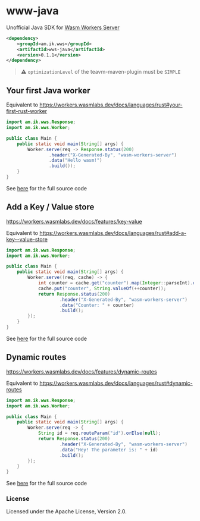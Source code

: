 # www-java

Unofficial Java SDK for [Wasm Workers Server](https://workers.wasmlabs.dev)

```xml
<dependency>
	<groupId>am.ik.wws</groupId>
	<artifactId>wws-java</artifactId>
	<version>0.1.1</version>
</dependency>
```

> ⚠️ `optimizationLevel` of the teavm-maven-plugin must be `SIMPLE`

## Your first Java worker

Equivalent to https://workers.wasmlabs.dev/docs/languages/rust#your-first-rust-worker

```java
import am.ik.wws.Response;
import am.ik.wws.Worker;

public class Main {
	public static void main(String[] args) {
		Worker.serve(req -> Response.status(200)
				.header("X-Generated-By", "wasm-workers-server")
				.data("Hello wasm!")
				.build());
	}
}
```

See [here](./samples/hello-wasm) for the full source code

## Add a Key / Value store

https://workers.wasmlabs.dev/docs/features/key-value

Equivalent to https://workers.wasmlabs.dev/docs/languages/rust#add-a-key--value-store

```java
import am.ik.wws.Response;
import am.ik.wws.Worker;

public class Main {
	public static void main(String[] args) {
		Worker.serve((req, cache) -> {
			int counter = cache.get("counter").map(Integer::parseInt).orElse(0);
			cache.put("counter", String.valueOf(++counter));
			return Response.status(200)
					.header("X-Generated-By", "wasm-workers-server")
					.data("Counter: " + counter)
					.build();
		});
	}
}
```

See [here](./samples/key-value) for the full source code

## Dynamic routes

https://workers.wasmlabs.dev/docs/features/dynamic-routes

Equivalent to https://workers.wasmlabs.dev/docs/languages/rust#dynamic-routes

```java
import am.ik.wws.Response;
import am.ik.wws.Worker;

public class Main {
	public static void main(String[] args) {
		Worker.serve(req -> {
			String id = req.routeParam("id").orElse(null);
			return Response.status(200)
					.header("X-Generated-By", "wasm-workers-server")
					.data("Hey! The parameter is: " + id)
					.build();
		});
	}
}
```

See [here](./samples/dynamic-routing) for the full source code

### License

Licensed under the Apache License, Version 2.0.